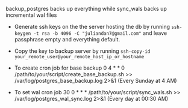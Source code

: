 backup_postgres backs up everything while sync_wals backs up incremental wal files

- Generate ssh keys on the the server hosting the db by running `ssh-keygen -t rsa -b 4096 -C "juliandan7@gmail.com"` and leave passphrase empty and everything default.
- Copy the key to backup server by running `ssh-copy-id your_remote_user@your_remote_host_ip_or_hostname`

- To create cron job for base backup 0 4 * * 0 /path/to/your/script/create_base_backup.sh >> /var/log/postgres_base_backup.log 2>&1 (Every Sunday at 4 AM)
- To set wal cron job 30 0 * * * /path/to/your/script/sync_wals.sh >> /var/log/postgres_wal_sync.log 2>&1 (Every day at 00:30 AM)
